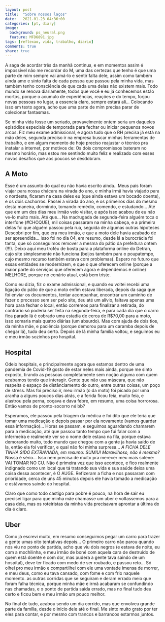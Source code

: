 ```yaml
---
layout: post
title:  "Sobre nossos laços"
date:   2021-01-23 04:36:00
categories: [pt, diary]
image:
  background: ps_neural.png
  feature: MFD6891.jpg
tags: [reflexao, vida, trabalho, diario]
comments: true
share: true
---
```

A saga de acordar três da manhã continua, e em momentos assim é impossível não me recordar do M, uma das certezas que tenho é que uma parte de mim sempre vai amá-lo e sentir falta dele, assim como também ainda amo e sinto falta de cada pessoa que passou pela minha vida, mas também tenho consciência de que cada uma delas não existem mais. Todo mundo se renova diariamente, todos que você e eu já conhecemos estão mortos, porque o acumulo de experiências, reações e do tempo, forjou novas pessoas no lugar, a essencia claro, sempre estará ali... Colocando isso em texto agora, acho que uma parte de mim precisa parar de colecionar fantasmas.

Se minha vida fosse um seriado, provavelmente ontem seria um daqueles episódios especiais de temporada para fechar ou iniciar pequenos novos arcos. Fiz meu exame admissional, e agora tudo que o RH precisa já está na mão deles, segunda preciso ir na empresa buscar minhas ferramentas de trabalho, e em algum momento de hoje preciso reajustar o técnico pra instalar a internet, por motivos de: Os dois compromissos bateram no mesmo horário, mas estou me sentindo muito feliz e realizado com esses novos desafios que aos poucos se desdobram.




## A Moto

Esse é um assunto do qual eu não havia escrito ainda.. Meus pais foram viajar para nossa chácara na virada do ano, e minha irmã havia viajado para o nordeste, ficaram na casa deles eu (que ainda estava um bocado doente), e os dois cachorros. Passei a virada do ano, e os primeiros dias do mesmo desta maneira, dormindo, tomando remédio, comendo, e estudando... Áté que em um dos dias meu irmão veio visitar, e após isso acabou de eu não ve-lo muito mais. Até que... Na madrugada de segunda-feira alguém toca o interfone (#CHOQUE), mil coisas passaram na minha cabeça, e a primeira delas foi que alguém passou pela rua, seguida de algumas outras hipoteses Descobri por fim, que era meu irmão, e que a moto dele havia acabado de ser apreendida... Isso foi no dia 04, em resumo, desde lá a burocrácia foi tanta, que só conseguimos remover a mesma do pátio da prefeitura ontem (!!!). Deixo aqui meu troféu de bosta para a plataforma online do Detran, cujo site simplesmente não funciona (beijos também para o poupatempo, cujo mesmo recurso também estava com problemas). Espero no futuro que essas entidades se modernizem, e que o que oferecem online (porque a maior parte do serviços que oferecem agora e dependemos é online) MELHORE, porque no cenário atual, está bem triste.

Como eu dizia, fiz o exame admissional, e quando eu voltei recebi uma ligação do pátio de que a moto enfim estava liberada, depois da saga que foi enviar os documentos, tentar acompanhar, encontrar um caminho de fazer o processo sem ser pelo site, deu até um alívio, faltava apenas uma hora para fechar o local, então corremos para finalizar a retirada, do contrário só poderia ser feita na segunda-feira, e para cada dia que o carro fica parado lá é cobrado uma estadia de cerca de R$70,00 para a moto, isso somaria mais quatro diárias (um absurdo). Mas com ajuda de dois tios, da minha mãe, e paciência (porque demorou para um caramba depois de chegar lá), tudo deu certo. Depois de lá minha família voltou, e seguimos eu e meu irmão sozinhos pro hospital.

## Hospital

Odeio hospitais, e principalmente agora que estamos dentro de uma pandemia de Covid-19 gosto de estar neles mais ainda, porque me sinto exposto, tirando as pessoas completamente sem noção alguma com quem acabamos tendo que interagir. Gente que não usa máscara, que não respeita o espaço de distânciamento do outro, entre outras coisas, um poço de stress. Mas foi preciso ir, meu irmão (o da moto) foi picado por uma aranha a alguns poucos dias atrás, e a ferida ficou feia, muito feia, e alastrou pela perna, coçava e dava febre, em resumo, uma coisa horrorosa. Então vamos de pronto-socorro né bb?

Esperamos, ele passou pela triagem da médica e foi dito que ele teria que tomar uma medicação e depois passar por ela novamente (vamos guardar essa informação)... Horas se passam, e seguimos aguardando chamarem para a medicação, até que passou tanto tempo que fui falar com a infermeira e realmente ver se o nome dele estava na fila, porque estava demorando muito, todo mundo que chegou com a gente ja havia saído de la, então ela foi verificar, e qual não foi minha surpresa... <i>A FICHA DELE TINHA SIDO EXTRAVIADA, em resumo: SUMIU! Maravilhoso, não é mesmo?</i>
Nossa é sério... Isso nem precisa de muito pra merecer meu mais solene: VAI TOMAR NO CU. Não é primeira vez que isso acontece, e fico realmente indignado como um local que tá tratando sua vida e sua saúde deixa uma coisa dessa acontecer, é O AUGE. Refizeram a ficha e nos passaram com prioridade, cerca de uns 45 minutos depois ele havia tomado a medicação e estávamos saindo do hospital.

Claro que como todo castigo para pobre é pouco, na hora de sair eu precisei ligar para que minha mãe chamasse um uber e voltassemos para a casa dela, mas os roteiristas da minha vida precisavam aprontar a última do dia é claro.

## Uber

Como já escrevi muito, em resumo conseguimos pegar um carro para trazer a gente umas oito tentativas depois... O primeiro carro não parou quando nos viu no ponto de partida, acho que viu dois negros (e estava de noite, eu com a mochilinha, e meu irmão de boné com aquela cara de destruído de quem está doente e com dor, mas pudera a gente tava saindo de um hospital), deve ter ficado com medo de ser roubado, e passou reto... Só olhei pro meu irmão e compartilhei com ele uma vontade imensa de morrer, e meu deus, como eu tava cansado, com fome e com frio naquele momento. as outras corridas que se seguiram e deram errado meio que foram falha técnica, porque minha mãe e irmã acabaram se confundindo nas chamadas, e o ponto de partida saida errado, mas no final tudo deu certo e ficou bem e meu irmão um pouco melhor.



No final de tudo, acabou sendo um dia corrido, mas que envolveu grande parte da família, desde o início dele até o final. Me sinto muito grato por ter eles para contar, e por mesmo com trancos e barrancos estarmos juntos.